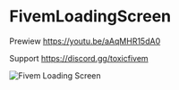 # FivemLoadingScreen

Prewiew
https://youtu.be/aAqMHR15dA0

Support
https://discord.gg/toxicfivem

![Fivem Loading Screen](https://github.com/ToxicFivemCommunity/FivemLoadingScreen/assets/168990644/1bb230f0-d1a5-4377-9e70-15c6e6c37ce2)
